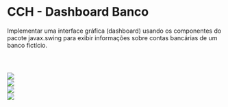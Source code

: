 # CCH - Dashboard Banco

Implementar uma interface gráfica (dashboard) usando os componentes do pacote javax.swing para exibir informações sobre contas bancárias de um banco fictício.
#

<br>
<img src="https://raw.githubusercontent.com/EduardoViega/ProgramacaoOrientadaAObjetos/main/DashboardBancoDeDados/Prints/Inicio.jpeg"/>

<br>
<img src="https://raw.githubusercontent.com/EduardoViega/ProgramacaoOrientadaAObjetos/main/DashboardBancoDeDados/Prints/Clientes.jpeg"/>

<br>
<img src="https://raw.githubusercontent.com/EduardoViega/ProgramacaoOrientadaAObjetos/main/DashboardBancoDeDados/Prints/Maior%20saldo.jpeg"/>

<br>
<img src="https://raw.githubusercontent.com/EduardoViega/ProgramacaoOrientadaAObjetos/main/DashboardBancoDeDados/Prints/Menor%20saldo.jpeg"/>
